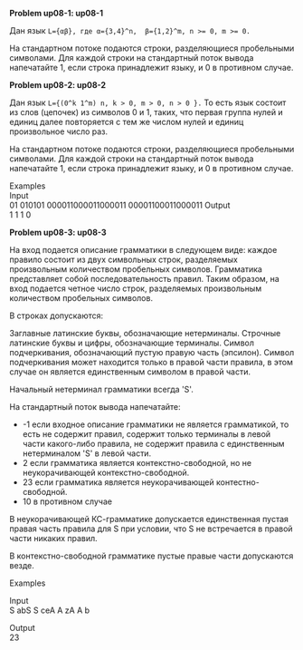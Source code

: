 
**Problem up08-1: up08-1** 

Дан язык `L={αβ}, где α={3,4}^n,  β={1,2}^m, n >= 0, m >= 0.`

На стандартном потоке подаются строки, разделяющиеся пробельными символами. Для каждой строки на стандартный поток вывода напечатайте 1, если строка принадлежит языку, и 0 в противном случае.

**Problem up08-2: up08-2** 

Дан язык `L={(0^k 1^m) n, k > 0, m > 0, n > 0 }.` То есть язык состоит из слов (цепочек) из символов 0 и 1, таких, что первая группа нулей и единиц далее повторяется с тем же числом нулей и единиц произвольное число раз.

На стандартном потоке подаются строки, разделяющиеся пробельными символами. Для каждой строки на стандартный поток вывода напечатайте 1, если строка принадлежит языку, и 0 в противном случае.

Examples  
Input  
01 010101 000011000011000011 00001100011000011    Output   
1 1 1 0  

**Problem up08-3: up08-3**

На вход подается описание грамматики в следующем виде: каждое правило состоит из двух символьных строк, разделяемых произвольным количеством пробельных символов. Грамматика представляет собой последовательность правил. Таким образом, на вход подается четное число строк, разделяемых произвольным количеством пробельных символов.

В строках допускаются:

Заглавные латинские буквы, обозначающие нетерминалы. Строчные латинские буквы и цифры, обозначающие терминалы. Символ подчеркивания, обозначающий пустую правую часть (эпсилон). Символ подчеркивания может находится только в правой части правила, в этом случае он является единственным символом в правой части.

Начальный нетерминал грамматики всегда 'S'.

На стандартный поток вывода напечатайте:

 - -1 если входное описание грамматики не является грамматикой, то есть не содержит правил, содержит только терминалы в левой части какого-либо правила, не содержит правила с единственным нетерминалом 'S' в левой части.
 - 2 если грамматика является контекстно-свободной, но не неукорачивающей контекстно-свободной.
 - 23 если грамматика является неукорачивающей контестно-свободной.
 - 10 в противном случае

В неукорачивающей КС-грамматике допускается единственная пустая правая часть правила для S при условии, что S не встречается в правой части никаких правил.

В контекстно-свободной грамматике пустые правые части допускаются везде.

Examples  

Input  
S abS S ceA A zA A b  

Output  
23
